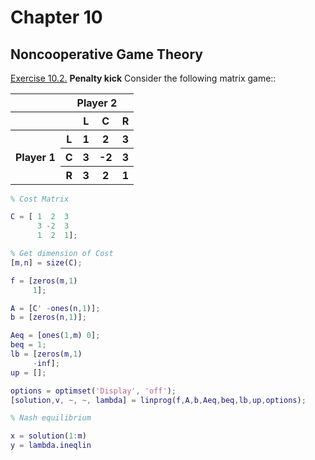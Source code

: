 # Chapter 10

## Noncooperative Game Theory 

[Exercise 10.2.](https://github.com/MarshaGomez/Optimization-Matlab-Exams/blob/master/Practice/Chapter%2010/Exercise_10_2.mlx) **Penalty kick** Consider the following matrix game::

<table>
  <tr>
    <th> </th>
    <th colspan="4">Player 2</th>
  </tr>
  <tr>
    <th> </th>
    <th> </th>
    <th>L</th>
    <th>C</th>
    <th>R</th>
  </tr>
  <tr>
    <th rowspan="4">Player 1</th>
  </tr>
   <tr>
    <th>L</th>
    <th>1</th>
    <th>2</th>
    <th>3</th>
  </tr>
   <tr>
    <th>C</th>
    <th>3</th>
    <th>-2</th>
    <th>3</th>
  </tr>
   <tr>
    <th>R</th>
    <th>3</th>
    <th>2</th>
    <th>1</th>
  </tr>
</table>



````matlab
% Cost Matrix

C = [ 1  2  3
      3 -2  3
      1  2  1];

% Get dimension of Cost
[m,n] = size(C);

f = [zeros(m,1)
     1];

A = [C' -ones(n,1)];
b = [zeros(n,1)];

Aeq = [ones(1,m) 0];
beq = 1;
lb = [zeros(m,1) 
     -inf];
up = [];

options = optimset('Display', 'off');
[solution,v, ~, ~, lambda] = linprog(f,A,b,Aeq,beq,lb,up,options);

% Nash equilibrium

x = solution(1:m)
y = lambda.ineqlin
````
